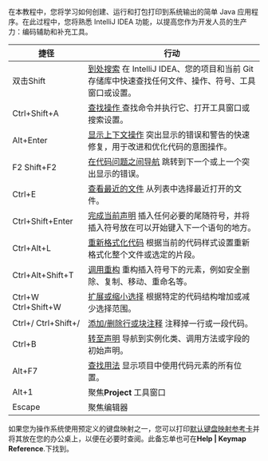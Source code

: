 在本教程中，您将学习如何创建、运行和打包打印到系统输出的简单 Java 应用程序。在此过程中，您将熟悉 IntelliJ IDEA 功能，以提高您作为开发人员的生产力：编码辅助和补充工具。

| 捷径                | 行动                                                         |
| ------------------- | ------------------------------------------------------------ |
| 双击Shift           | [到处搜索](https://www.jetbrains.com/help/idea/2021.1/searching-everywhere.html)    在 IntelliJ IDEA、您的项目和当前 Git 存储库中快速查找任何文件、操作、符号、工具窗口或设置。 |
| Ctrl+Shift+A        | [查找操作   ](https://www.jetbrains.com/help/idea/2021.1/searching-everywhere.html#find_action)查找命令并执行它、打开工具窗口或搜索设置。 |
| Alt+Enter           | [显示上下文操作](https://www.jetbrains.com/help/idea/2021.1/intention-actions.html)   突出显示的错误和警告的快速修复，用于改进和优化代码的意图操作。 |
| F2 Shift+F2         | [在代码问题之间导航](https://www.jetbrains.com/help/idea/2021.1/navigating-through-the-source-code.html#navigate-errors-warnings)   跳转到下一个或上一个突出显示的错误。 |
| Ctrl+E              | [查看最近的文件](https://www.jetbrains.com/help/idea/2021.1/navigating-through-the-source-code.html#recent_files)  从列表中选择最近打开的文件。 |
| Ctrl+Shift+Enter    | [完成当前声明](https://www.jetbrains.com/help/idea/2021.1/working-with-source-code.html#editor_statement_select)  插入任何必要的尾随符号，并将插入符号放在可以开始键入下一个语句的地方。 |
| Ctrl+Alt+L          | [重新格式化代码](https://www.jetbrains.com/help/idea/2021.1/reformat-and-rearrange-code.html#reformat_code)  根据当前的代码样式设置重新格式化整个文件或选定的片段。 |
| Ctrl+Alt+Shift+T    | [调用重构](https://www.jetbrains.com/help/idea/2021.1/refactoring-source-code.html)  重构插入符号下的元素，例如安全删除、复制、移动、重命名等。 |
| Ctrl+W Ctrl+Shift+W | [扩展或缩小选择](https://www.jetbrains.com/help/idea/2021.1/working-with-source-code.html)  根据特定的代码结构增加或减少选择范围。 |
| Ctrl+/ Ctrl+Shift+/ | [添加/删除行或块注释](https://www.jetbrains.com/help/idea/2021.1/working-with-source-code.html#editor_lines_code_blocks)  注释掉一行或一段代码。 |
| Ctrl+B              | [转至声明](https://www.jetbrains.com/help/idea/2021.1/navigating-through-the-source-code.html#go_to_declaration)   导航到实例化类、调用方法或字段的初始声明。 |
| Alt+F7              | [查找用法](https://www.jetbrains.com/help/idea/2021.1/find-highlight-usages.html#find-usages)   显示项目中使用代码元素的所有位置。 |
| Alt+1               | 聚焦**Project** 工具窗口                                     |
| Escape              | 聚焦编辑器                                                   |

如果您为操作系统使用预定义的键盘映射之一，您可以打印[默认键盘映射参考卡](https://resources.jetbrains.com/storage/products/intellij-idea/docs/IntelliJIDEA_ReferenceCard.pdf)并将其放在您的办公桌上，以便在必要时查阅。此备忘单也可在**Help | Keymap Reference**.下找到。

